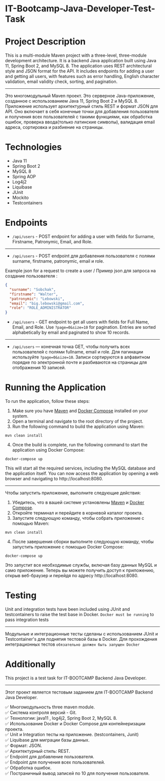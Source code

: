 # IT-Bootcamp-Java-Developer-Test-Task

# Project Description

This is a multi-module Maven project with a three-level, three-module development architecture.
It is a backend Java application built using Java 11, Spring Boot 2, and MySQL 8.
The application uses REST architectural style and JSON format for the API.
It includes endpoints for adding a user and getting all users, with features such as error handling,
English character validation, email validity check, sorting, and pagination.

---
Это многомодульный Maven проект. 
Это серверное Java-приложение, созданное с использованием Java 11, Spring Boot 2 и MySQL 8.
Приложение использует архитектурный стиль REST и формат JSON для API. 
Оно включает в себя конечные точки для добавления пользователя и получения всех пользователей с такими функциями, как обработка ошибок,
проверка ввода(только латинские символы), валидация email адреса, сортировка и разбиение на страницы.

# Technologies
* Java 11
* Spring Boot 2
* MySQL 8
* Spring AOP
* Log4j2
* Liquibase
* JUnit
* Mockito
* Testcontainers

# Endpoints
* `/api/users` - POST endpoint for adding a user with fields for Surname, Firstname, Patronymic, Email, and Role.

---
* `/api/users` - POST endpoint для добавления пользователя с полями surname, firstname, patronymic, email и role.

Example json for a request to create a user / Пример json для запроса на создание пользователя :
``` json
{
  "surname": "Sobchak",
  "firstname": "Walter",
  "patronymic": "Lebowski",
  "email": "big.lebowski@gmail.com",
  "role": "ROLE_ADMINISTRATOR"
}
```

* `/api/users` - GET endpoint to get all users with fields for Full Name, Email, and Role. Use `?page=0&size=10` for pagination. Entries are sorted alphabetically by email and paginated to show 10 records.
---
* `/api/users` — конечная точка GET, чтобы получить всех пользователей с полями fullname, email и role. Для пагинации используйте `?page=0&size=10`. 
Записи сортируются в алфавитном порядке по электронной почте и разбиваются на страницы для отображения 10 записей. 


# Running the Application
To run the application, follow these steps:

1. Make sure you have [Maven](https://maven.apache.org/) and [Docker Compose](https://docs.docker.com/compose/) installed on your system.
2. Open a terminal and navigate to the root directory of the project.
3. Run the following command to build the application using Maven:

```
mvn clean install
```
4. Once the build is complete, run the following command to start the application using Docker Compose:

```
docker-compose up
```
This will start all the required services, including the MySQL database and the application itself.
You can now access the application by opening a web browser and navigating to http://localhost:8080.

---
Чтобы запустить приложение, выполните следующие действия:

1. Убедитесь, что в вашей системе установлены [Maven](https://maven.apache.org/) и [Docker Compose](https://docs.docker.com/compose/).
2. Откройте терминал и перейдите в корневой каталог проекта.
3. Запустите следующую команду, чтобы собрать приложение с помощью Maven:

```
mvn clean install
```
4. После завершения сборки выполните следующую команду, чтобы запустить приложение с помощью Docker Compose:

```
docker-compose up
```
Это запустит все необходимые службы, включая базу данных MySQL и само приложение.
Теперь вы можете получить доступ к приложению, открыв веб-браузер и перейдя по адресу http://localhost:8080.

# Testing
Unit and integration tests have been included using JUnit and testcontainers to raise the test base in Docker. `Docker must be running` to pass integration tests

---
Модульные и интеграционные тесты сделаны с использованием JUnit и Testcontainer's для поднятия тестовой базы в Docker. Для прохождения интеграционных тестов `обязательно должен быть запущен Docker`
# Additionally
This project is a test task for IT-BOOTCAMP Backend Java Developer.

---
Этот проект является тестовым заданием для IT-BOOTCAMP Backend Java Developer.

:white_check_mark: Многомодульность three maven module.    
:white_check_mark: Система контроля версий - Git.    
:white_check_mark: Технологии: java11 , log4j2, Spring Boot 2, MySQL 8.    
:white_check_mark: Использование Docker и Docker Compose для контейнеризации проекта.    
:white_check_mark: Unit и Integration тесты на приложение.  (testcontainers, Junit)    
:white_check_mark: Liquibase для миграции базы данных.    
:white_check_mark: Формат: JSON.    
:white_check_mark: Архитектурный стиль: REST.    
:white_check_mark: Endpoint для добавление пользователя.    
:white_check_mark: Endpoint для получения всех пользователей.    
:white_check_mark: Обработка ошибок.    
:white_check_mark: Постраничный вывод записей по 10 для получения пользователя.    
